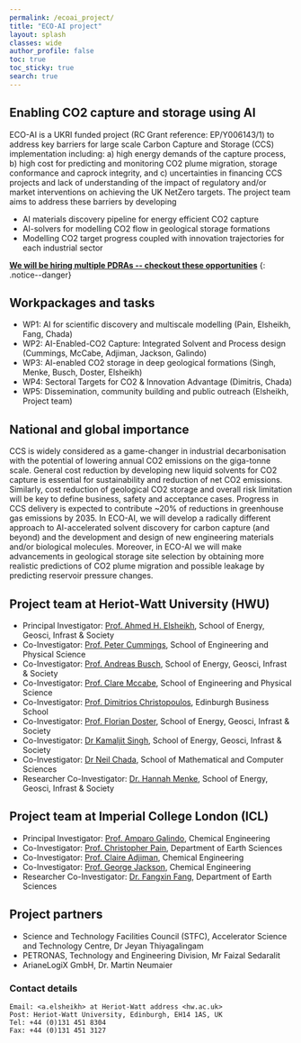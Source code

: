 ```yaml
---
permalink: /ecoai_project/
title: "ECO-AI project"
layout: splash
classes: wide
author_profile: false
toc: true
toc_sticky: true
search: true
---
```

## Enabling CO2 capture and storage using AI 

ECO-AI is a UKRI funded project (RC Grant reference: EP/Y006143/1) to address key barriers for large scale Carbon Capture and Storage (CCS) implementation including: a) high energy demands of the capture process, b) high cost for predicting and monitoring CO2 plume migration, storage conformance and caprock integrity, and c) uncertainties in financing CCS projects and lack of understanding of the impact of regulatory and/or market interventions on achieving the UK NetZero targets. The project team aims to address these barriers by developing
- AI materials discovery pipeline for energy efficient CO2 capture
- AI-solvers for modelling CO2 flow in geological storage formations
- Modelling CO2 target progress coupled with innovation trajectories for each industrial sector

**[We will be hiring multiple PDRAs -- checkout these opportunities](/opportunities/)**
{: .notice--danger}

## Workpackages and tasks
- WP1: AI for scientific discovery and multiscale modelling (Pain, Elsheikh, Fang, Chada)
- WP2: AI-Enabled-CO2 Capture: Integrated Solvent and Process design (Cummings, McCabe, Adjiman, Jackson, Galindo)
- WP3: AI-enabled CO2 storage in deep geological formations (Singh, Menke, Busch, Doster, Elsheikh)
- WP4: Sectoral Targets for CO2 & Innovation Advantage (Dimitris, Chada)
- WP5: Dissemination, community building and public outreach (Elsheikh, Project team)

## National and global importance

CCS is widely considered as a game-changer in industrial decarbonisation with the potential of lowering annual CO2 emissions on the giga-tonne scale. General cost reduction by developing new liquid solvents for CO2 capture is essential for sustainability and reduction of net CO2 emissions. Similarly, cost reduction of geological CO2 storage and overall risk limitation will be key to define business, safety and acceptance cases. Progress in CCS delivery is expected to contribute ~20% of reductions in greenhouse gas emissions by 2035. In ECO-AI, we will develop a radically different approach to AI-accelerated solvent discovery for carbon capture (and beyond) and the development and design of new engineering materials and/or biological molecules. Moreover, in ECO-AI we will make advancements in geological storage site selection by obtaining more realistic predictions of CO2 plume migration and possible leakage by predicting reservoir pressure changes. 


## Project team at Heriot-Watt University (HWU)

- Principal Investigator: [Prof. Ahmed H. Elsheikh](https://researchportal.hw.ac.uk/en/persons/ahmed-h-elsheikh), School of Energy, Geosci, Infrast & Society
- Co-Investigator: [Prof. Peter Cummings](https://researchportal.hw.ac.uk/en/persons/peter-cummings), School of Engineering and Physical Science
- Co-Investigator: [Prof. Andreas Busch](https://researchportal.hw.ac.uk/en/persons/andreas-busch), School of Energy, Geosci, Infrast & Society
- Co-Investigator: [Prof. Clare Mccabe](https://researchportal.hw.ac.uk/en/persons/clare-mccabe), School of Engineering and Physical Science
- Co-Investigator: [Prof. Dimitrios Christopoulos](https://researchportal.hw.ac.uk/en/persons/dimitrios-christopoulos), Edinburgh Business School 
- Co-Investigator: [Prof. Florian Doster](https://researchportal.hw.ac.uk/en/persons/florian-doster), School of Energy, Geosci, Infrast & Society
- Co-Investigator: [Dr Kamaljit Singh](https://researchportal.hw.ac.uk/en/persons/kamaljit-singh), School of Energy, Geosci, Infrast & Society
- Co-Investigator: [Dr Neil Chada](https://researchportal.hw.ac.uk/en/persons/neil-chada), School of Mathematical and Computer Sciences
- Researcher Co-Investigator: [Dr. Hannah Menke](https://researchportal.hw.ac.uk/en/persons/hannah-menke), School of Energy, Geosci, Infrast & Society

## Project team at Imperial College London (ICL)
- Principal Investigator: [Prof. Amparo Galindo](https://www.imperial.ac.uk/people/a.galindo), Chemical Engineering
- Co-Investigator: [Prof. Christopher Pain](https://www.imperial.ac.uk/people/c.pain), Department of Earth Sciences
- Co-Investigator: [Prof. Claire Adjiman](https://www.imperial.ac.uk/people/c.adjiman), Chemical Engineering
- Co-Investigator: [Prof. George Jackson](https://www.imperial.ac.uk/people/g.jackson), Chemical Engineering
- Researcher Co-Investigator: [Dr. Fangxin Fang](https://www.imperial.ac.uk/people/f.fang), Department of Earth Sciences

## Project partners
- Science and Technology Facilities Council (STFC), Accelerator Science and Technology Centre, Dr Jeyan Thiyagalingam
- PETRONAS, Technology and Engineering Division, Mr Faizal Sedaralit
- ArianeLogiX GmbH, Dr. Martin Neumaier


<!-- ## test code embedding

```python
def foo():
    if not bar:
        return True
```
### Figures in the text:

{% include figure image_path="/assets/images/unsplash-image-1.jpg" alt="this is a placeholder image" caption="This is a figure caption." %} -->

### Contact details
```
Email: <a.elsheikh> at Heriot-Watt address <hw.ac.uk>
Post: Heriot-Watt University, Edinburgh, EH14 1AS, UK
Tel: +44 (0)131 451 8304
Fax: +44 (0)131 451 3127
```
